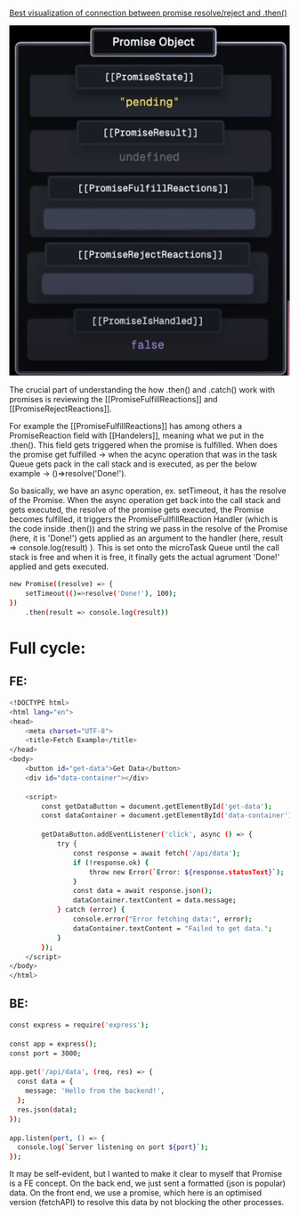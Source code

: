 [Best visualization of connection between promise resolve/reject and .then()](https://www.youtube.com/watch?v=Xs1EMmBLpn4)

![promise](https://github.com/VasilGVasilev/InterviewPrep/blob/main/softuni-js-questions/myNotes/async/promise-object.png)

The crucial part of understanding the how .then() and .catch() work with promises is reviewing the [[PromiseFulfillReactions]] and [[PromiseRejectReactions]]. 

For example the [[PromiseFulfillReactions]] has among others a PromiseReaction field with [[Handelers]], meaning what we put in the .then(). This field gets triggered when the promise is fulfilled. When does the promise get fulfilled -> when the acync operation that was in the task Queue gets pack in the call stack and is executed, as per the below example -> ()=>resolve('Done!').

So basically, we have an async operation, ex. setTimeout, it has the resolve of the Promise. When the async operation get back into the call stack and gets executed, the resolve of the promise gets executed, the Promise becomes fulfilled, it triggers the PromiseFullfillReaction Handler (which is the code inside .then()) and the string we pass in the resolve of the Promise (here, it is 'Done!') gets applied as an argument to the handler (here, result => console.log(result) ).
This is set onto the microTask Queue until the call stack is free and when it is free, it finally gets the actual agrument 'Done!' applied and gets executed.

```sh
new Promise((resolve) => {
    setTimeout(()=>resolve('Done!'), 100);
})
    .then(result => console.log(result))
```


# Full cycle:


## FE:
```sh
<!DOCTYPE html>
<html lang="en">
<head>
    <meta charset="UTF-8">
    <title>Fetch Example</title>
</head>
<body>
    <button id="get-data">Get Data</button>
    <div id="data-container"></div>

    <script>
        const getDataButton = document.getElementById('get-data');
        const dataContainer = document.getElementById('data-container');

        getDataButton.addEventListener('click', async () => {
            try {
                const response = await fetch('/api/data');
                if (!response.ok) {
                    throw new Error(`Error: ${response.statusText}`);
                }
                const data = await response.json();
                dataContainer.textContent = data.message;
            } catch (error) {
                console.error("Error fetching data:", error);
                dataContainer.textContent = "Failed to get data.";
            }
        });
    </script>
</body>
</html>
```

## BE:

```sh
const express = require('express');

const app = express();
const port = 3000;

app.get('/api/data', (req, res) => {
  const data = {
    message: 'Hello from the backend!',
  };
  res.json(data);
});

app.listen(port, () => {
  console.log(`Server listening on port ${port}`);
});
```

It may be self-evident, but I wanted to make it clear to myself that Promise is a FE concept. On the back end, we just sent a formatted (json is popular) data. On the front end, we use a promise, which here is an optimised version (fetchAPI) to resolve this data by not blocking the other processes. 